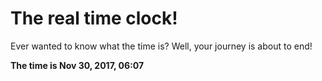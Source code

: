 # The real time clock!

Ever wanted to know what the time is? Well, your journey is about to end!

**The time is Nov 30, 2017, 06:07**